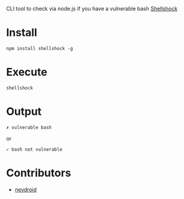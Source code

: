 CLI tool to check via node.js if you have a vulnerable bash [Shellshock](https://www.digitalocean.com/community/tutorials/how-to-protect-your-server-against-the-shellshock-bash-vulnerability)

# Install

    npm install shellshock -g

# Execute

    shellshock

# Output

    ✗ vulnerable bash

or

    ✓ bash not vulnerable

# Contributors

* [neydroid](https://github.com/neydroid)

